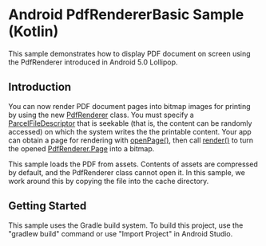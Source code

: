 Android PdfRendererBasic Sample (Kotlin)
========================================

This sample demonstrates how to display PDF document on screen using
the PdfRenderer introduced in Android 5.0 Lollipop.

Introduction
------------

You can now render PDF document pages into bitmap images for printing by using
the new [PdfRenderer][1] class. You must specify a [ParcelFileDescriptor][2]
that is seekable (that is, the content can be randomly accessed) on which the
system writes the the printable content. Your app can obtain a page for
rendering with [openPage()][3], then call [render()][4] to turn the opened
[PdfRenderer.Page][5] into a bitmap.

This sample loads the PDF from assets. Contents of assets are compressed by
default, and the PdfRenderer class cannot open it. In this sample, we work
around this by copying the file into the cache directory.

[1]: https://developer.android.com/reference/android/graphics/pdf/PdfRenderer.html
[2]: https://developer.android.com/reference/android/os/ParcelFileDescriptor.html
[3]: https://developer.android.com/reference/android/graphics/pdf/PdfRenderer.html#openPage(int)
[4]: https://developer.android.com/reference/android/graphics/pdf/PdfRenderer.Page.html#render(android.graphics.Bitmap,%20android.graphics.Rect,%20android.graphics.Matrix,%20int)
[5]: https://developer.android.com/reference/android/graphics/pdf/PdfRenderer.Page.html

Getting Started
---------------

This sample uses the Gradle build system. To build this project, use the
"gradlew build" command or use "Import Project" in Android Studio.